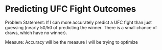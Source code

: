 # Predicting UFC Fight Outcomes

Problem Statement: 
If I can more accurately predict a UFC fight than just guessing (nearly 50/50 of predicting the winner. There is a small chance of draws, which have no winner). 

Measure:
Accuracy will be the measure I will be trying to optimize 

